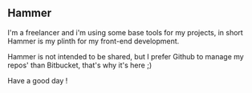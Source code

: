 ## Hammer

I'm a freelancer and i'm using some base tools for my projects, in short Hammer is my plinth for my front-end development.

Hammer is not intended to be shared, but I prefer Github to manage my repos' than Bitbucket, that's why it's here ;)

Have a good day !

